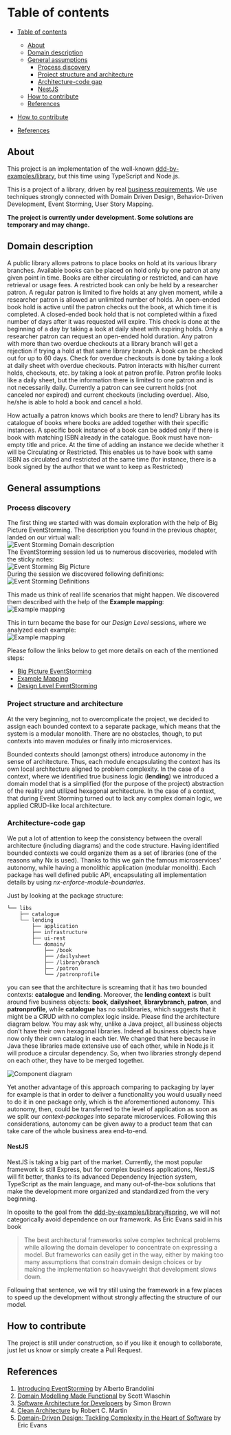 # Table of contents

- [Table of contents](#table-of-contents)

  - [About](#about)
  - [Domain description](#domain-description)
  - [General assumptions](#general-assumptions)
    - [Process discovery](#process-discovery)
    - [Project structure and architecture](#project-structure-and-architecture)
    - [Architecture-code gap](#architecture-code-gap)
    - [NestJS](#nestjs)
  - [How to contribute](#how-to-contribute)
  - [References](#references)

- [How to contribute](#how-to-contribute)
- [References](#references)

## About

This project is an implementation of the well-known [ddd-by-examples/library](https://github.com/ddd-by-examples/library), but this time using TypeScript and Node.js.

This is a project of a library, driven by real [business requirements](#domain-description).
We use techniques strongly connected with Domain Driven Design, Behavior-Driven Development,
Event Storming, User Story Mapping.

**The project is currently under development. Some solutions are temporary and may change.**

## Domain description

A public library allows patrons to place books on hold at its various library branches.
Available books can be placed on hold only by one patron at any given point in time.
Books are either circulating or restricted, and can have retrieval or usage fees.
A restricted book can only be held by a researcher patron. A regular patron is limited
to five holds at any given moment, while a researcher patron is allowed an unlimited number
of holds. An open-ended book hold is active until the patron checks out the book, at which time it
is completed. A closed-ended book hold that is not completed within a fixed number of
days after it was requested will expire. This check is done at the beginning of a day by
taking a look at daily sheet with expiring holds. Only a researcher patron can request
an open-ended hold duration. Any patron with more than two overdue checkouts at a library
branch will get a rejection if trying a hold at that same library branch. A book can be
checked out for up to 60 days. Check for overdue checkouts is done by taking a look at
daily sheet with overdue checkouts. Patron interacts with his/her current holds, checkouts, etc.
by taking a look at patron profile. Patron profile looks like a daily sheet, but the
information there is limited to one patron and is not necessarily daily. Currently a
patron can see current holds (not canceled nor expired) and current checkouts (including overdue).
Also, he/she is able to hold a book and cancel a hold.

How actually a patron knows which books are there to lend? Library has its catalogue of
books where books are added together with their specific instances. A specific book
instance of a book can be added only if there is book with matching ISBN already in
the catalogue. Book must have non-empty title and price. At the time of adding an instance
we decide whether it will be Circulating or Restricted. This enables
us to have book with same ISBN as circulated and restricted at the same time (for instance,
there is a book signed by the author that we want to keep as Restricted)

## General assumptions

### Process discovery

The first thing we started with was domain exploration with the help of Big Picture EventStorming.
The description you found in the previous chapter, landed on our virtual wall:  
![Event Storming Domain description](docs/images/eventstorming-domain-desc.png)  
The EventStorming session led us to numerous discoveries, modeled with the sticky notes:  
![Event Storming Big Picture](docs/images/eventstorming-big-picture.jpg)  
During the session we discovered following definitions:  
![Event Storming Definitions](docs/images/eventstorming-definitions.png)

This made us think of real life scenarios that might happen. We discovered them described with the help of
the **Example mapping**:  
![Example mapping](docs/images/example-mapping.png)

This in turn became the base for our _Design Level_ sessions, where we analyzed each example:  
![Example mapping](docs/images/eventstorming-design-level.jpg)

Please follow the links below to get more details on each of the mentioned steps:

- [Big Picture EventStorming](./docs/big-picture.md)
- [Example Mapping](docs/example-mapping.md)
- [Design Level EventStorming](docs/design-level.md)

### Project structure and architecture

At the very beginning, not to overcomplicate the project, we decided to assign each bounded context
to a separate package, which means that the system is a modular monolith. There are no obstacles, though,
to put contexts into maven modules or finally into microservices.

Bounded contexts should (amongst others) introduce autonomy in the sense of architecture. Thus, each module
encapsulating the context has its own local architecture aligned to problem complexity.
In the case of a context, where we identified true business logic (**lending**) we introduced a domain model
that is a simplified (for the purpose of the project) abstraction of the reality and utilized
hexagonal architecture. In the case of a context, that during Event Storming turned out to lack any complex
domain logic, we applied CRUD-like local architecture.

### Architecture-code gap

We put a lot of attention to keep the consistency between the overall architecture (including diagrams)
and the code structure. Having identified bounded contexts we could organize them as a set of libraries (one of the reasons why Nx is used). Thanks to this we gain the famous microservices' autonomy, while having a monolithic
application (modular monolith). Each package has well defined public API, encapsulating all implementation details by using
_nx-enforce-module-boundaries_.

Just by looking at the package structure:

```
└── libs
    ├── catalogue
    └── lending
        ├── application
        ├── infrastructure
        ├── ui-rest
        └── domain/
            ├── /book
            ├── /dailysheet
            ├── /librarybranch
            ├── /patron
            └── /patronprofile
```

you can see that the architecture is screaming that it has two bounded contexts: **catalogue**
and **lending**. Moreover, the **lending context** is built around five business objects: **book**,
**dailysheet**, **librarybranch**, **patron**, and **patronprofile**, while **catalogue** has no sublibraries,
which suggests that it might be a CRUD with no complex logic inside. Please find the architecture diagram
below.
You may ask why, unlike a Java project, all business objects don't have their own hexagonal libraries. Indeed all business objects have now only their own catalog in each tier.
We changed that here because in Java these libraries made extensive use of each other, while in Node.js it will produce a circular dependency. So, when two libraries strongly depend on each other, they have to be merged together.

![Component diagram](docs/c4/component-diagram.png)

Yet another advantage of this approach comparing to packaging by layer for example is that in order to
deliver a functionality you would usually need to do it in one package only, which is the aforementioned
autonomy. This autonomy, then, could be transferred to the level of application as soon as we split our
_context-packages_ into separate microservices. Following this considerations, autonomy can be given away
to a product team that can take care of the whole business area end-to-end.

#### NestJS

NestJS is taking a big part of the market. Currently, the most popular framework is still Express, but for complex business applications, NestJS will fit better, thanks to its advanced Dependency Injection system, TypeScript as the main language, and many out-of-the-box solutions that make the development more organized and standardized from the very beginning.

In oposite to the goal from the [ddd-by-examples/library#spring](https://github.com/ddd-by-examples/library#spring), we will not categorically avoid dependence on our framework. As Eric Evans said in his book

> The best architectural frameworks solve complex technical
> problems while allowing the domain developer to concentrate on expressing a model. But frameworks can easily get in the way, either by making too many assumptions that constrain domain
> design choices or by making the implementation so heavyweight that development slows down.

Following that sentence, we will try still using the framework in a few places to speed up the development without strongly affecting the structure of our model.

## How to contribute

The project is still under construction, so if you like it enough to collaborate, just let us
know or simply create a Pull Request.

## References

1. [Introducing EventStorming](https://leanpub.com/introducing_eventstorming) by Alberto Brandolini
2. [Domain Modelling Made Functional](https://pragprog.com/book/swdddf/domain-modeling-made-functional) by Scott Wlaschin
3. [Software Architecture for Developers](https://softwarearchitecturefordevelopers.com) by Simon Brown
4. [Clean Architecture](https://www.amazon.com/Clean-Architecture-Craftsmans-Software-Structure/dp/0134494164) by Robert C. Martin
5. [Domain-Driven Design: Tackling Complexity in the Heart of Software](https://www.amazon.com/Domain-Driven-Design-Tackling-Complexity-Software/dp/0321125215) by Eric Evans
